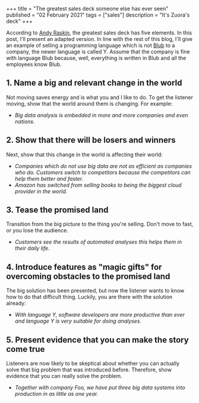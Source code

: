 +++
title = "The greatest sales deck someone else has ever seen"
published = "02 February 2021"
tags = ["sales"]
description = "It's Zuora's deck"
+++

According to [Andy Raskin](https://medium.com/the-mission/the-greatest-sales-deck-ive-ever-seen-4f4ef3391ba0), the greatest sales deck has five elements.
In this post, I'll present an adapted version.
In line with the rest of this blog, I'll give an example of selling a programming language which is not [Blub](http://paulgraham.com/avg.html) to a company, the newer language is called Y.
Assume that the company is fine with language Blub because, well, everything is written in Blub and all the employees know Blub.

## 1. Name a big and relevant change in the world

Not moving saves energy and is what you and I like to do.
To get the listener moving, show that the world around them is changing.
For example:
 
- *Big data analysis is embedded in more and more companies and even nations.*

## 2. Show that there will be losers and winners

Next, show that this change in the world is affecting their world:

- *Companies which do not use big data are not as efficient as companies who do. Customers switch to competitors because the competitors can help them better and faster.*
- *Amazon has switched from selling books to being the biggest cloud provider in the world.*

## 3. Tease the promised land

Transition from the big picture to the thing you're selling.
Don't move to fast, or you lose the audience.

- *Customers see the results of automated analyses this helps them in their daily life.*

## 4. Introduce features as "magic gifts" for overcoming obstacles to the promised land

The big solution has been presented, but now the listener wants to know how to do that difficult thing.
Luckily, you are there with the solution already:

- *With language Y, software developers are more productive than ever and language Y is very suitable for doing analyses.*

## 5. Present evidence that you can make the story come true

Listeners are now likely to be skeptical about whether you can actually solve that big problem that was introduced before.
Therefore, show evidence that you can really solve the problem.

- *Together with company Foo, we have put three big data systems into production in as little as one year.*
